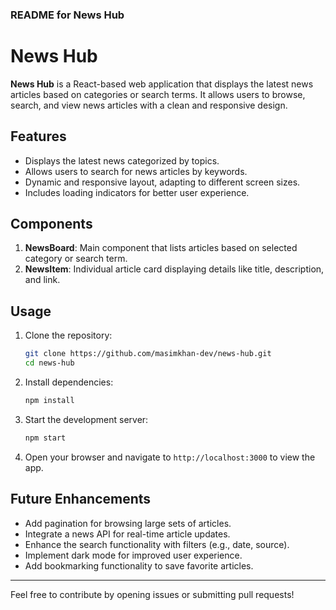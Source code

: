 ### README for News Hub

# News Hub

**News Hub** is a React-based web application that displays the latest news articles based on categories or search terms. It allows users to browse, search, and view news articles with a clean and responsive design.

## Features
- Displays the latest news categorized by topics.
- Allows users to search for news articles by keywords.
- Dynamic and responsive layout, adapting to different screen sizes.
- Includes loading indicators for better user experience.

## Components
1. **NewsBoard**: Main component that lists articles based on selected category or search term.
2. **NewsItem**: Individual article card displaying details like title, description, and link.

## Usage
1. Clone the repository:
   ```bash
   git clone https://github.com/masimkhan-dev/news-hub.git
   cd news-hub
   ```
2. Install dependencies:
   ```bash
   npm install
   ```
3. Start the development server:
   ```bash
   npm start
   ```
4. Open your browser and navigate to `http://localhost:3000` to view the app.

## Future Enhancements
- Add pagination for browsing large sets of articles.
- Integrate a news API for real-time article updates.
- Enhance the search functionality with filters (e.g., date, source).
- Implement dark mode for improved user experience.
- Add bookmarking functionality to save favorite articles.

---

Feel free to contribute by opening issues or submitting pull requests!
